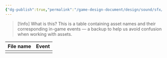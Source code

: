 ```yaml
---
{"dg-publish":true,"permalink":"/game-design-document/design/sound/sfx/"}
---
```


>[!info] What is this?
>This is a table containing asset names and their corresponding in-game events — a backup to help us avoid confusion when working with assets.

| File name | Event |
| --------- | ----- |
|           |       |
